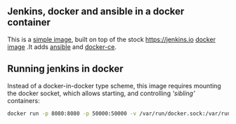 ## Jenkins, docker and ansible in a docker container

This is a [simple image](https://hub.docker.com/r/dikini/jenkins-docker-ansible/), built on top of the stock https://jenkins.io [docker image](https://hub.docker.com/r/jenkins/jenkins/) .It adds [ansible](https://ansible.com) and [docker-ce](https://docker.com).

## Running jenkins in docker

Instead of a docker-in-docker type scheme, this image requires mounting the docker socket, which allows starting, and controlling _'sibling'_ containers:

```bash
docker run -p 8080:8080 -p 50000:50000 -v /var/run/docker.sock:/var/run/docker.sock dikini/jenkins-docker-ansible
```
